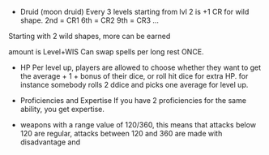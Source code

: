 - Druid (moon druid)
Every 3 levels starting from lvl 2 is +1 CR for  wild shape.
	2nd = CR1
	6th  = CR2
	9th = CR3
	...

Starting with 2 wild shapes, more can be earned

amount is Level+WIS 
Can swap spells per long rest ONCE.


- HP
Per level up, players are allowed to choose whether they want to get the average + 1 + bonus of their dice, or roll hit dice for extra HP.
	for instance somebody rolls 2 ddice and picks one average for level up.

- Proficiencies and Expertise
If you have 2 proficiencies for the same ability, you get expertise.

- weapons
with a range value of 120/360, this means that attacks below 120 are regular, attacks between 120 and 360 are made with disadvantage and 
